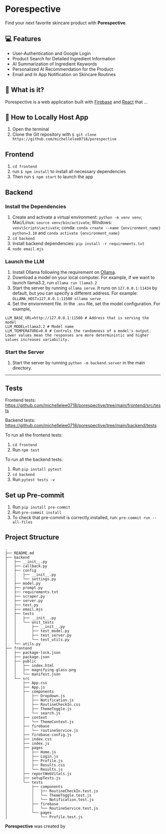 # Porespective

Find your next favorite skincare product with **Porespective**.

## 💻 Features

- User-Authentication and Google Login
- Product Search for Detailed Ingredient Information
- AI Summarization of Ingredient Keywords
- Personalized AI Recommendation for the Product
- Email and In App Notification on Skincare Routines

## 💫 What is it?

Porespective is a web application built with
[Firebase](https://firebase.google.com/) and [React](https://reactjs.org/) that ...

## 🧳 How to Locally Host App

1. Open the terminal
2. Clone the Git repository with `$ git clone https://github.com/michellelee0718/porespective`

## Frontend

1. `cd frontend`
2. run `$ npm install` to install all necessary dependencies
3. Then run `$ npm start` to launch the app

## Backend

### Install the Dependencies

1. Create and activate a virtual environment: `python -m venv venv`; Mac/Linux: `source venv/bin/activate`; Windows: `venv\Scripts\activate`; conda: `conda create --name {environment_name} python=3.10` and `conda activate {environment_name}`
2. `cd backend`
3. Install backend dependencies: `pip install -r requirements.txt`
4. `node email.mjs`

### Launch the LLM

1. Install Ollama following the requirement on [Ollama](https://github.com/ollama/ollama).
2. Download a model on your local computer. For example, if we want to launch llama3.2,
   run `ollama run llama3.2`
3. Start the server by running `ollama serve`. It runs on `127.0.0.1:11434` by default,
   but you can specify a different address. For example:
   `OLLAMA_HOST=127.0.0.1:11500 ollama serve`
4. Set the enviornment file. In the `.env` file, set the model configuration. For example,

```
LLM_BASE_URL=http://127.0.0.1:11500 # Address that is serving the model
LLM_MODEL=llama3.2 # Model name
LLM_TEMPERATURE=0.0 # Controls the randomness of a model's output. Lower values mean the responses are more deterministic and higher values increases variability.
```

### Start the Server

1. Start the server by running `python -m backend.server` in the main directory.

---

## Tests

Frontend tests:
https://github.com/michellelee0718/porespective/tree/main/frontend/src/tests

Backend tests:
https://github.com/michellelee0718/porespective/tree/main/backend/tests

To run all the frontend tests:

1. `cd frontend`
2. Run `npm test`

To run all the backend tests:

1. Run `pip install pytest`
2. `cd backend`
3. Run `pytest tests -v`

## Set up Pre-commit

1. Run `pip install pre-commit`
2. Run `pre-commit install`
3. To check that pre-commit is correctly installed, run: `pre-commit run --all-files`

## Project Structure

```
.
├── README.md
├── backend
│   ├── __init__.py
│   ├── callback.py
│   ├── config
│   │   ├── __init__.py
│   │   └── settings.py
│   ├── model.py
│   ├── prompt.py
│   ├── requirements.txt
│   ├── scraper.py
│   ├── server.py
│   ├── test.py
│   ├── email.mjs
│   ├── tests
│   │   ├── __init__.py
│   │   └── unit_tests
│   │       ├── __init__.py
│   │       ├── test_model.py
│   │       ├── test_server.py
│   │       └── test_utils.py
│   └── utils.py
├── frontend
│   ├── package-lock.json
│   ├── package.json
│   ├── public
│   │   ├── index.html
│   │   ├── magnifying-glass.png
│   │   └── manifest.json
│   └── src
│       ├── App.css
│       ├── App.js
│       ├── components
│       │   ├── Dropdown.js
│       │   ├── Notification.js
│       │   ├── RoutineCheckIn.css
│       │   ├── ThemeToggle.js
│       │   └── search.js
│       ├── context
│       │   └── ThemeContext.js
│       ├── firebase
│       │   └── routineService.js
│       ├── firebase-config.js
│       ├── index.css
│       ├── index.js
│       ├── pages
│       │   ├── Home.js
│       │   ├── Login.js
│       │   ├── Profile.js
│       │   ├── Results.css
│       │   └── Results.js
│       ├── reportWebVitals.js
│       ├── setupTests.js
│       └── tests
│           ├── components
│           │   ├── RoutineCheckIn.test.js
│           │   └── ThemeToggle.test.js
│           │   └── Notification.test.js
│           ├── firebase
│           │   └── RoutineService.test.js
│           └── pages
│               └── Profile.test.js
```

**Porespective** was created by
